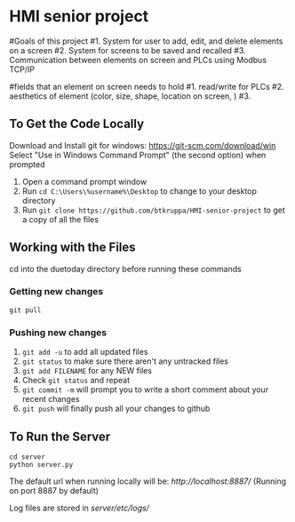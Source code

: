 # HMI senior project

#Goals of this project
#1. System for user to add, edit, and delete elements on a screen
#2. System for screens to be saved and recalled
#3. Communication between elements on screen and PLCs using Modbus TCP/IP

#fields that an element on screen needs to hold
#1. read/write for PLCs
#2. aesthetics of element (color, size, shape, location on screen, )
#3. 



## To Get the Code Locally
Download and Install git for windows:
https://git-scm.com/download/win
Select "Use in Windows Command Prompt" (the second option) when prompted

1. Open a command prompt window
2. Run ```cd C:\Users\%username%\Desktop``` to change to your desktop directory
3. Run ```git clone https://github.com/btkruppa/HMI-senior-project``` to get a copy of all the files


## Working with the Files
cd into the duetoday directory before running these commands

### Getting new changes
```git pull```

### Pushing new changes
1. ```git add -u``` to add all updated files
2. ```git status``` to make sure there aren't any untracked files
  1. ```git add FILENAME``` for any NEW files
  2. Check ```git status``` and repeat
3. ```git commit -m``` will prompt you to write a short comment about your recent changes
4. ```git push``` will finally push all your changes to github


## To Run the Server
```
cd server
python server.py
```

The default url when running locally will be:
*http://localhost:8887/*
(Running on port 8887 by default)

Log files are stored in *server/etc/logs/*
